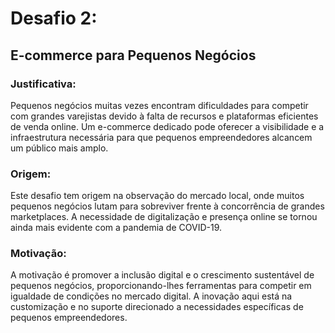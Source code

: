 # Desafio 2: 
## E-commerce para Pequenos Negócios

### Justificativa:
  Pequenos negócios muitas vezes encontram dificuldades para competir com grandes varejistas devido à falta de recursos e plataformas eficientes de venda online. Um e-commerce dedicado pode oferecer a visibilidade e a infraestrutura necessária para que pequenos empreendedores alcancem um público mais amplo.

### Origem:
  Este desafio tem origem na observação do mercado local, onde muitos pequenos negócios lutam para sobreviver frente à concorrência de grandes marketplaces. A necessidade de digitalização e presença online se tornou ainda mais evidente com a pandemia de COVID-19.

### Motivação:
  A motivação é promover a inclusão digital e o crescimento sustentável de pequenos negócios, proporcionando-lhes ferramentas para competir em igualdade de condições no mercado digital. A inovação aqui está na customização e no suporte direcionado a necessidades específicas de pequenos empreendedores.

